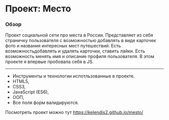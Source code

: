 # Проект: Место

### Обзор


Проект социальной сети про места в России.
Представляет из себя страничку пользователя с возможностью добавлять в виде карточек фото и названия интересных мест путешествий.
Есть возможностьдобавлять и удалять карточки, ставить лайки.
Есть возможность менять имя и описание профиля пользователя.
В этом проекте я впервые пробовала себя в JS.

_____________________________________________________________________________________________________
- Инструменты и технологии испотльзованные в проекте.
- HTML5,
- CSS3,
- JavaScript (ES6),
- OOП,
- Все поля форм валидируются.

Посмотреть проект можно тут https://kelendis2.github.io/mesto/
